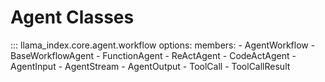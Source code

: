 # Agent Classes

::: llama_index.core.agent.workflow
options:
members: - AgentWorkflow - BaseWorkflowAgent - FunctionAgent - ReActAgent - CodeActAgent - AgentInput - AgentStream - AgentOutput - ToolCall - ToolCallResult
